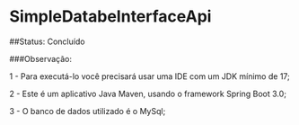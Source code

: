 # SimpleDatabeInterfaceApi

##Status: Concluído

###Observação:
<p>1 - Para executá-lo você precisará usar uma IDE com um JDK mínimo de 17;
<p>2 - Este é um aplicativo Java Maven, usando o framework Spring Boot 3.0;</p>
<p>3 - O banco de dados utilizado é o MySql;</p>

